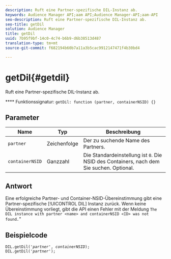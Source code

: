 ```yaml
---
description: Ruft eine Partner-spezifische DIL-Instanz ab.
keywords: Audience Manager API;aam API;Audience Manager-API;aam-API
seo-description: Ruft eine Partner-spezifische DIL-Instanz ab.
seo-title: getDil
solution: Audience Manager
title: getDil
uuid: 7b95f9bf-14c0-4c74-b6b9-d6b38513d487
translation-type: tm+mt
source-git-commit: f682194b60b7a11a3b5cac9912147471f4b30bd4

---
```



# getDil{#getdil}

Ruft eine Partner-spezifische DIL-Instanz ab.

**** Funktionssignatur: `getDil: function (partner, containerNSID) {}`

<!-- r_dil_get_dil.xml -->

## Parameter

| Name | Typ | Beschreibung |
|---|---|---|
| `partner` | Zeichenfolge | Der zu suchende Name des Partners. |
| `containerNSID` | Ganzzahl | Die Standardeinstellung ist `0`. Die NSID des Containers, nach dem Sie suchen. Optional. |

## Antwort

Eine erfolgreiche Partner- und Container-NSID-Übereinstimmung gibt eine Partner-spezifische [!UICONTROL DIL] Instanz zurück. Wenn keine Übereinstimmung vorliegt, gibt die API einen Fehler mit der Meldung `The DIL instance with partner <name> and containerNSID <ID> was not found.`"

## Beispielcode

<pre class="java"><code>DIL.getDil('<i>partner</i>', <i>containerNSID</i>); 
DIL.getDil('<i>partner</i>');</code></pre>
